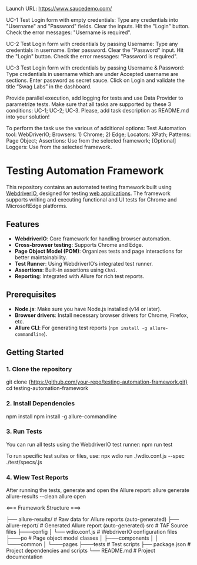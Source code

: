 Launch URL: https://www.saucedemo.com/

UC-1 Test Login form with empty credentials:
Type any credentials into "Username" and "Password" fields.
Clear the inputs.
Hit the "Login" button.
Check the error messages: "Username is required".

UC-2 Test Login form with credentials by passing Username:
Type any credentials in username.
Enter password.
Clear the "Password" input.
Hit the "Login" button.
Check the error messages: "Password is required".

UC-3 Test Login form with credentials by passing Username & Password:
Type credentials in username which are under Accepted username are sections.
Enter password as secret sauce.
Click on Login and validate the title “Swag Labs” in the dashboard.

Provide parallel execution, add logging for tests and use Data Provider to parametrize tests. Make sure that all tasks are supported by these 3 conditions: UC-1; UC-2; UC-3.
Please, add task description as README.md into your solution!

To perform the task use the various of additional options:
Test Automation tool: WebDriverIO;
Browsers: 1) Chrome; 2) Edge;
Locators: XPath;
Patterns: Page Object;
Assertions: Use from the selected framework;
[Optional] Loggers: Use from the selected framework.


# Testing Automation Framework

This repository contains an automated testing framework built using [WebdriverIO](https://webdriver.io/), designed for testing [web applications](https://www.saucedemo.com/). The framework supports writing and executing functional and UI tests for Chrome and MicrosoftEdge platforms.

## Features

- **WebdriverIO**: Core framework for handling browser automation.
- **Cross-browser testing**: Supports Chrome and Edge.
- **Page Object Model (POM)**: Organizes tests and page interactions for better maintainability.
- **Test Runner**: Using WebdriverIO’s integrated test runner.
- **Assertions**: Built-in assertions using `Chai`.
- **Reporting**: Integrated with Allure for rich test reports.

## Prerequisites

- **Node.js**: Make sure you have Node.js installed (v14 or later).
- **Browser drivers**: Install necessary browser drivers for Chrome, Firefox, etc.
- **Allure CLI**: For generating test reports (`npm install -g allure-commandline`).

## Getting Started

### 1. Clone the repository

git clone {https://github.com/your-repo/testing-automation-framework.git}
cd testing-automation-framework

### 2. Install Dependencies
npm install
npm install -g allure-commandline

### 3. Run Tests

You can run all tests using the WebdriverIO test runner:
npm run test

To run specific test suites or files, use:
npx wdio run ./wdio.conf.js --spec ./test/specs/<spec-file>.js

### 4. Wiew Test Reports

After running the tests, generate and open the Allure report:
allure generate allure-results --clean
allure open


<=== Framework Structure ===>

├── allure-results/        # Raw data for Allure reports (auto-generated)
├── allure-report/         # Generated Allure report (auto-generated)
src                        # TAF Source files
├───config
│   └── wdio.conf.js       # WebdriverIO configuration files
├───po                     # Page object model classes
│   ├───components
│   │   └───common
│   └───pages
├───tests                  # Test scripts
├── package.json           # Project dependencies and scripts
└── README.md              # Project documentation